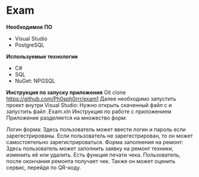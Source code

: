 # Exam

**Необходимое ПО**
* Visual Studio
* PostgreSQL

**Используемые технологии**
* C#
* SQL
* NuGet: NPGSQL
  
**Инструкция по запуску приложения**
Git clone https://github.com/Ph0sph0rrr/exam1
Далее необходимо запустить проект внутри Visual Studio:
Нужно открыть скаченный файл с и запустить файл .Exam.xln
Инструкция по работе с приложением
Приложение разделяется на множество форм:

Логин форма:
Здесь пользователь может ввести логин и пароль если зарегестрированы. Если пользователь не зарегестрирован, то он может самостоятельно зарегистрироваться.
Форма заполнения на ремонт:
Здесь пользователь может заполнить заявку на ремонт техники, изменить её или удалить.
Есть функция печати чека. Пользователь, после окончания ремонта получает чек. Также он может оценить сервис, перейдя по QR-коду.
